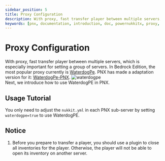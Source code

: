 ```yaml
---
sidebar_position: 5
title: Proxy Configuration
description: With proxy, fast transfer player between multiple servers, which is especially important for setting a group of servers. In Bedrock Edition, the most popular proxy currently is WaterdogPe.
keywords: [pnx, documentation, introduction, doc, powernukkitx, proxy, configuration, waterdogpe, transfer, player, server, group, bedrock, edition]
---
```


# Proxy Configuration
With proxy, fast transfer player between multiple servers,
which is especially important for setting a group of servers. In Bedrock Edition,
the most popular proxy currently is [WaterdogPe](https://github.com/WaterdogPE/WaterdogPE).
PNX has made a adaptation version for it: [WaterdogPe-PNX](https://github.com/PowerNukkitX/WaterdogPE-PNX).
![waterdogpe](/docs/waterdogpe001.png)  
Next, we introduce how to use WaterdogPE in PNX.
## Usage Tutorial

You only need to adjust the `nukkit.yml` in each PNX sub-server by setting `waterdogpe=true` to use WaterdogPE.

## Notice
1. Before you prepare to transfer a player, you should use a plugin to close all inventories for the player.
   Otherwise, the player will not be able to open its inventory on another server.